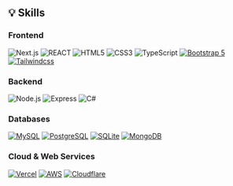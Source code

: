 ## 💡 Skills
### **Frontend**

![Next.js](https://img.shields.io/badge/next.js-000000?style=for-the-badge&logo=nextdotjs&logoColor=white)
![REACT](https://img.shields.io/badge/REACT-grey?style=for-the-badge&logo=react)
![HTML5](https://img.shields.io/badge/html5-E34F26.svg?style=for-the-badge&logo=html5&logoColor=white)
![CSS3](https://img.shields.io/badge/css3-1572B6.svg?style=for-the-badge&logo=css3&logoColor=white)
![TypeScript](https://img.shields.io/badge/typescript-3178C6.svg?style=for-the-badge&logo=typescript&logoColor=white)
[![Bootstrap 5](https://img.shields.io/badge/Bootstrap%205-712cf9.svg?style=for-the-badge&logo=bootstrap&logoColor=white)](https://getbootstrap.com/)
[![Tailwindcss](https://img.shields.io/badge/Tailwind_CSS-0ea5e9?style=for-the-badge&logo=tailwind-css&logoColor=white)](https://tailwindcss.com/)

### **Backend**

![Node.js](https://img.shields.io/badge/node.js-339933?style=for-the-badge&logo=node.js&logoColor=white)
![Express](https://img.shields.io/badge/Express-323330?style=for-the-badge&logo=express&logoColor=F7DF1E)
![C#](https://img.shields.io/badge/c%23-%23239120.svg?style=for-the-badge&logo=c-sharp&logoColor=white)


### **Databases**

[![MySQL](https://img.shields.io/badge/mysql-4479A1.svg?style=for-the-badge&logo=mysql&logoColor=white)](https://www.mysql.com/)
[![PostgreSQL](https://img.shields.io/badge/postgresql-316192.svg?style=for-the-badge&logo=postgresql&logoColor=white)](https://www.postgresql.org/)
[![SQLite](https://img.shields.io/badge/sqlite-003B57.svg?style=for-the-badge&logo=sqlite&logoColor=white)](https://www.sqlite.org/index.html)
[![MongoDB](https://img.shields.io/badge/MongoDB-4EA94B?style=for-the-badge&logo=mongodb&logoColor=white)](https://www.mongodb.com/)

### **Cloud & Web Services**

[![Vercel](https://img.shields.io/badge/Vercel-000000?style=for-the-badge&logo=vercel&logoColor=white)](https://vercel.com/)
[![AWS](https://img.shields.io/badge/AWS-232F3E?style=for-the-badge&logo=amazon-aws&logoColor=white)](https://aws.amazon.com/)
[![Cloudflare](https://img.shields.io/badge/Cloudflare-F38020?style=for-the-badge&logo=Cloudflare&logoColor=white)](https://www.cloudflare.com/)
